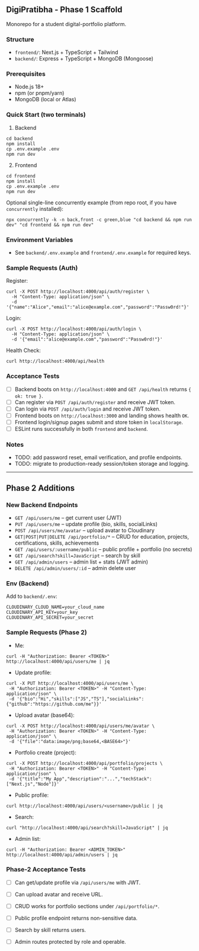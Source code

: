 ## DigiPratibha - Phase 1 Scaffold

Monorepo for a student digital-portfolio platform.

### Structure
- `frontend/`: Next.js + TypeScript + Tailwind
- `backend/`: Express + TypeScript + MongoDB (Mongoose)

### Prerequisites
- Node.js 18+
- npm (or pnpm/yarn)
- MongoDB (local or Atlas)

### Quick Start (two terminals)
1) Backend
```
cd backend
npm install
cp .env.example .env
npm run dev
```

2) Frontend
```
cd frontend
npm install
cp .env.example .env
npm run dev
```

Optional single-line concurrently example (from repo root, if you have `concurrently` installed):
```
npx concurrently -k -n back,front -c green,blue "cd backend && npm run dev" "cd frontend && npm run dev"
```

### Environment Variables
- See `backend/.env.example` and `frontend/.env.example` for required keys.

### Sample Requests (Auth)
Register:
```
curl -X POST http://localhost:4000/api/auth/register \
  -H "Content-Type: application/json" \
  -d '{"name":"Alice","email":"alice@example.com","password":"Passw0rd!"}'
```

Login:
```
curl -X POST http://localhost:4000/api/auth/login \
  -H "Content-Type: application/json" \
  -d '{"email":"alice@example.com","password":"Passw0rd!"}'
```

Health Check:
```
curl http://localhost:4000/api/health
```

### Acceptance Tests
- [ ] Backend boots on `http://localhost:4000` and `GET /api/health` returns `{ ok: true }`.
- [ ] Can register via `POST /api/auth/register` and receive JWT token.
- [ ] Can login via `POST /api/auth/login` and receive JWT token.
- [ ] Frontend boots on `http://localhost:3000` and landing shows health `OK`.
- [ ] Frontend login/signup pages submit and store token in `localStorage`.
- [ ] ESLint runs successfully in both `frontend` and `backend`.

### Notes
- TODO: add password reset, email verification, and profile endpoints.
- TODO: migrate to production-ready session/token storage and logging.

---

## Phase 2 Additions

### New Backend Endpoints
- `GET /api/users/me` – get current user (JWT)
- `PUT /api/users/me` – update profile (bio, skills, socialLinks)
- `POST /api/users/me/avatar` – upload avatar to Cloudinary
- `GET|POST|PUT|DELETE /api/portfolio/*` – CRUD for education, projects, certifications, skills, achievements
- `GET /api/users/:username/public` – public profile + portfolio (no secrets)
- `GET /api/search?skill=JavaScript` – search by skill
- `GET /api/admin/users` – admin list + stats (JWT admin)
- `DELETE /api/admin/users/:id` – admin delete user

### Env (Backend)
Add to `backend/.env`:
```
CLOUDINARY_CLOUD_NAME=your_cloud_name
CLOUDINARY_API_KEY=your_key
CLOUDINARY_API_SECRET=your_secret
```

### Sample Requests (Phase 2)
- Me:
```
curl -H "Authorization: Bearer <TOKEN>" http://localhost:4000/api/users/me | jq
```
- Update profile:
```
curl -X PUT http://localhost:4000/api/users/me \
 -H "Authorization: Bearer <TOKEN>" -H "Content-Type: application/json" \
 -d '{"bio":"Hi","skills":["JS","TS"],"socialLinks":{"github":"https://github.com/me"}}'
```
- Upload avatar (base64):
```
curl -X POST http://localhost:4000/api/users/me/avatar \
 -H "Authorization: Bearer <TOKEN>" -H "Content-Type: application/json" \
 -d '{"file":"data:image/png;base64,<BASE64>"}'
```
- Portfolio create (project):
```
curl -X POST http://localhost:4000/api/portfolio/projects \
 -H "Authorization: Bearer <TOKEN>" -H "Content-Type: application/json" \
 -d '{"title":"My App","description":"...","techStack":["Next.js","Node"]}'
```
- Public profile:
```
curl http://localhost:4000/api/users/<username>/public | jq
```
- Search:
```
curl "http://localhost:4000/api/search?skill=JavaScript" | jq
```
- Admin list:
```
curl -H "Authorization: Bearer <ADMIN_TOKEN>" http://localhost:4000/api/admin/users | jq
```

### Phase-2 Acceptance Tests
- [ ] Can get/update profile via `/api/users/me` with JWT.
- [ ] Can upload avatar and receive URL.
- [ ] CRUD works for portfolio sections under `/api/portfolio/*`.
- [ ] Public profile endpoint returns non-sensitive data.
- [ ] Search by skill returns users.
- [ ] Admin routes protected by role and operable.


